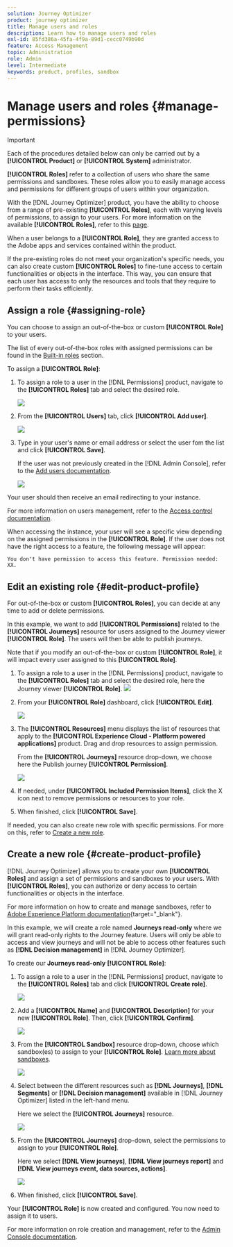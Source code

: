 ```yaml
---
solution: Journey Optimizer
product: journey optimizer
title: Manage users and roles
description: Learn how to manage users and roles
exl-id: 85fd386a-45fa-4f9a-89d1-cecc0749b90d
feature: Access Management
topic: Administration
role: Admin
level: Intermediate
keywords: product, profiles, sandbox
---
```

# Manage users and roles {#manage-permissions}

>[!IMPORTANT]
>
> Each of the procedures detailed below can only be carried out by a **[!UICONTROL Product]** or **[!UICONTROL System]** administrator.

**[!UICONTROL Roles]** refer to a collection of users who share the same permissions and sandboxes. These roles allow you to easily manage access and permissions for different groups of users within your organization.

With the [!DNL Journey Optimizer] product, you have the ability to choose from a range of pre-existing **[!UICONTROL Roles]**, each with varying levels of permissions, to assign to your users. For more information on the available **[!UICONTROL Roles]**, refer to this [page](ootb-product-profiles.md).

When a user belongs to a **[!UICONTROL Role]**, they are granted access to the Adobe apps and services contained within the product.

If the pre-existing roles do not meet your organization's specific needs, you can also create custom **[!UICONTROL Roles]** to fine-tune access to certain functionalities or objects in the interface. This way, you can ensure that each user has access to only the resources and tools that they require to perform their tasks efficiently.

## Assign a role {#assigning-role}

You can choose to assign an out-of-the-box or custom **[!UICONTROL Role]** to your users.

The list of every out-of-the-box roles with assigned permissions can be found in the [Built-in roles](ootb-product-profiles.md) section.

To assign a **[!UICONTROL Role]**:

1. To assign a role to a user in the [!DNL Permissions] product, navigate to the **[!UICONTROL Roles]** tab and select the desired role.

    ![](assets/do-not-localize/access_control_2.png)

1. From the **[!UICONTROL Users]** tab, click **[!UICONTROL Add user]**.

    ![](assets/do-not-localize/access_control_3.png)

1. Type in your user's name or email address or select the user fom the list and click **[!UICONTROL Save]**.

   If the user was not previously created in the [!DNL Admin Console], refer to the [Add users documentation](https://experienceleague.adobe.com/docs/experience-platform/access-control/ui/users.html).

    ![](assets/do-not-localize/access_control_4.png)

Your user should then receive an email redirecting to your instance.

For more information on users management, refer to the [Access control documentation](https://experienceleague.adobe.com/docs/experience-platform/access-control/home.html).

When accessing the instance, your user will see a specific view depending on the assigned permissions in the **[!UICONTROL Role]**. If the user does not have the right access to a feature, the following message will appear: 

`You don't have permission to access this feature. Permission needed: XX.`

## Edit an existing role {#edit-product-profile}

For out-of-the-box or custom **[!UICONTROL Roles]**, you can decide at any time to add or delete permissions.

In this example, we want to add **[!UICONTROL Permissions]** related to the **[!UICONTROL Journeys]** resource for users assigned to the Journey viewer **[!UICONTROL Role]**. The users will then be able to publish journeys.

Note that if you modify an out-of-the-box or custom **[!UICONTROL Role]**, it will impact every user assigned to this **[!UICONTROL Role]**.

1. To assign a role to a user in the [!DNL Permissions] product, navigate to the **[!UICONTROL Roles]** tab and select the desired role, here the Journey viewer **[!UICONTROL Role]**.
    ![](assets/do-not-localize/access_control_5.png)

1. From your **[!UICONTROL Role]** dashboard, click **[!UICONTROL Edit]**.

    ![](assets/do-not-localize/access_control_6.png)

1. The **[!UICONTROL Resources]** menu displays the list of resources that apply to the **[!UICONTROL Experience Cloud - Platform powered applications]** product. Drag and drop resources to assign permission.

    From the **[!UICONTROL Journeys]** resource drop-down, we choose here the Publish journey **[!UICONTROL Permission]**.

    ![](assets/do-not-localize/access_control_14.png)

1. If needed, under **[!UICONTROL Included Permission Items]**, click the X icon next to remove permissions or resources to your role.

1. When finished, click **[!UICONTROL Save]**.

If needed, you can also create new role with specific permissions. For more on this, refer to [Create a new role](#create-product-profile).

## Create a new role {#create-product-profile}

[!DNL Journey Optimizer] allows you to create your own **[!UICONTROL Roles]** and assign a set of permissions and sandboxes to your users. With **[!UICONTROL Roles]**, you can authorize or deny access to certain functionalities or objects in the interface.

For more information on how to create and manage sandboxes, refer to [Adobe Experience Platform documentation](https://experienceleague.adobe.com/docs/experience-platform/sandbox/ui/user-guide.html){target="_blank"}.

In this example, we will create a role named **Journeys read-only** where we will grant read-only rights to the Journey feature. Users will only be able to access and view journeys and will not be able to access other features such as **[!DNL  Decision management]** in [!DNL Journey Optimizer].

To create our **Journeys read-only** **[!UICONTROL Role]**:

1. To assign a role to a user in the [!DNL Permissions] product, navigate to the **[!UICONTROL Roles]** tab and click **[!UICONTROL Create role]**.

    ![](assets/do-not-localize/access_control_9.png)

1. Add a **[!UICONTROL Name]** and **[!UICONTROL Description]** for your new **[!UICONTROL Role]**. Then, click **[!UICONTROL Confirm]**.

    ![](assets/do-not-localize/access_control_10.png)

1. From the **[!UICONTROL Sandbox]** resource drop-down, choose which sandbox(es) to assign to your **[!UICONTROL Role]**. [Learn more about sandboxes](sandboxes.md).

    ![](assets/do-not-localize/access_control_13.png)

1. Select between the different resources such as **[!DNL Journeys]**, **[!DNL Segments]** or **[!DNL Decision management]** available in [!DNL Journey Optimizer] listed in the left-hand menu. 
    
    Here we select the **[!UICONTROL Journeys]** resource.

    ![](assets/do-not-localize/access_control_11.png)

1. From the **[!UICONTROL Journeys]** drop-down, select the permissions to assign to your **[!UICONTROL Role]**.

    Here we select **[!DNL View journeys]**, **[!DNL View journeys report]**  and **[!DNL View journeys event, data sources, actions]**.

    ![](assets/do-not-localize/access_control_12.png)

1. When finished, click **[!UICONTROL Save]**.

Your **[!UICONTROL Role]** is now created and configured. You now need to assign it to users.

For more information on role creation and management, refer to the [Admin Console documentation](https://experienceleague.adobe.com/docs/experience-platform/access-control/abac/permissions-ui/roles.html?lang=en).
